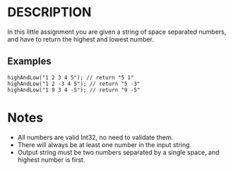 # DESCRIPTION
In this little assignment you are given a string of space separated numbers, and have to return the highest and lowest number.

## Examples
```
highAndLow("1 2 3 4 5"); // return "5 1"
highAndLow("1 2 -3 4 5"); // return "5 -3"
highAndLow("1 9 3 4 -5"); // return "9 -5"
```
# Notes
- All numbers are valid Int32, no need to validate them.
- There will always be at least one number in the input string.
- Output string must be two numbers separated by a single space, and highest number is
first.